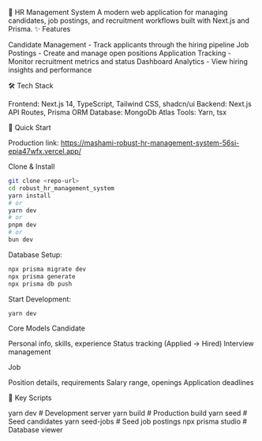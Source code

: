 🏢 HR Management System
A modern web application for managing candidates, job postings, and recruitment workflows built with Next.js and Prisma.
✨ Features

Candidate Management - Track applicants through the hiring pipeline
Job Postings - Create and manage open positions
Application Tracking - Monitor recruitment metrics and status
Dashboard Analytics - View hiring insights and performance

🛠️ Tech Stack

Frontend: Next.js 14, TypeScript, Tailwind CSS, shadcn/ui
Backend: Next.js API Routes, Prisma ORM
Database: MongoDb Atlas
Tools: Yarn, tsx

🚀 Quick Start

Production link: https://mashami-robust-hr-management-system-56si-epia47wfx.vercel.app/

Clone & Install

```bash
git clone <repo-url>
cd robust_hr_management_system
yarn install
# or
yarn dev
# or
pnpm dev
# or
bun dev
```
Database Setup:

```bash
npx prisma migrate dev
npx prisma generate
npx prisma db push
```
Start Development:
```bash
yarn dev
```


Core Models
Candidate

Personal info, skills, experience
Status tracking (Applied → Hired)
Interview management

Job

Position details, requirements
Salary range, openings
Application deadlines

🔧 Key Scripts

yarn dev           # Development server
yarn build         # Production build
yarn seed          # Seed candidates
yarn seed-jobs     # Seed job postings
npx prisma studio  # Database viewer
